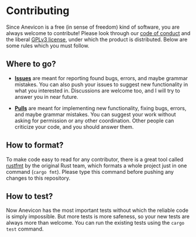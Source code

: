 # Contributing
Since Anevicon is a free (in sense of freedom) kind of software, you are always welcome to contribute! Please look through our [code of conduct](https://github.com/Gymmasssorla/anevicon/blob/master/CODE_OF_CONDUCT.md) and the liberal [GPLv3 license](https://github.com/Gymmasssorla/anevicon/blob/master/LICENSE), under which the product is distributed. Below are some rules which you must follow.

## Where to go?
 - **[Issues](https://github.com/Gymmasssorla/anevicon/issues)** are meant for reporting found bugs, errors, and maybe grammar mistakes. You can also push your issues to suggest new functionality in what you interested in. Discussions are welcome too, and I will try to answer you in near future.
 
 - **[Pulls](https://github.com/Gymmasssorla/anevicon/pulls)** are meant for implementing new functionality, fixing bugs, errors, and maybe grammar mistakes. You can suggest your work without asking for permission or any other coordination. Other people can criticize your code, and you should answer them.
 
 ## How to format?
To make code easy to read for any contributor, there is a great tool called [rustfmt](https://github.com/rust-lang/rustfmt) by the original Rust team, which formats a whole project just in one command (`cargo fmt`). Please type this command before pushing any changes to this repository.

## How to test?
Now Anevicon has the most important tests without which the reliable code is simply impossible. But more tests is more safeness, so your new tests are always more than welcome. You can run the existing tests using the `cargo test` command.
